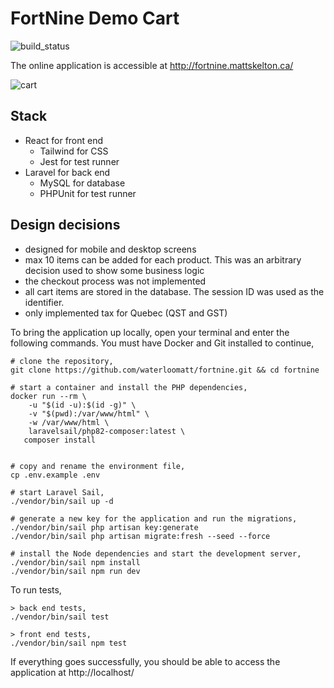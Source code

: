 # FortNine Demo Cart

![build_status](https://github.com/waterloomatt/fortnine/actions/workflows/main.yml/badge.svg)

The online application is accessible at http://fortnine.mattskelton.ca/

![cart](https://user-images.githubusercontent.com/1981303/228567609-d008ee1d-a33a-4e7d-80e1-d24acf5ed224.png)

## Stack
- React for front end
  - Tailwind for CSS
  - Jest for test runner
- Laravel for back end
  - MySQL for database
  - PHPUnit for test runner
  
## Design decisions
 - designed for mobile and desktop screens
 - max 10 items can be added for each product. This was an arbitrary decision used to show some business logic
 - the checkout process was not implemented
 - all cart items are stored in the database. The session ID was used as the identifier.
 - only implemented tax for Quebec (QST and GST)

To bring the application up locally, open your terminal and enter the following commands. You must have Docker and Git installed to continue,

```
# clone the repository,
git clone https://github.com/waterloomatt/fortnine.git && cd fortnine

# start a container and install the PHP dependencies,
docker run --rm \
    -u "$(id -u):$(id -g)" \
    -v "$(pwd):/var/www/html" \
    -w /var/www/html \
    laravelsail/php82-composer:latest \
   composer install


# copy and rename the environment file,
cp .env.example .env

# start Laravel Sail,
./vendor/bin/sail up -d

# generate a new key for the application and run the migrations,
./vendor/bin/sail php artisan key:generate
./vendor/bin/sail php artisan migrate:fresh --seed --force

# install the Node dependencies and start the development server,
./vendor/bin/sail npm install
./vendor/bin/sail npm run dev
```

To run tests,
```
> back end tests,
./vendor/bin/sail test

> front end tests,
./vendor/bin/sail npm test

```

If everything goes successfully, you should be able to access the application at http://localhost/
